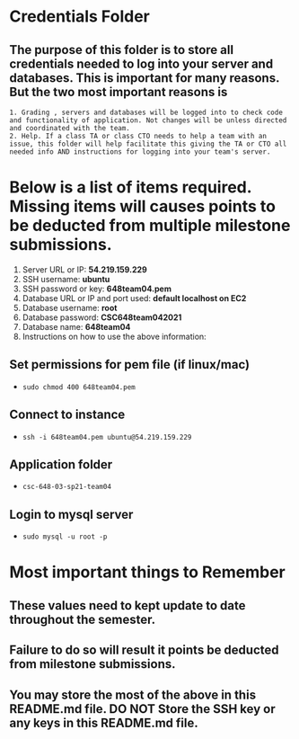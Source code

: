 # Credentials Folder

## The purpose of this folder is to store all credentials needed to log into your server and databases. This is important for many reasons. But the two most important reasons is
    1. Grading , servers and databases will be logged into to check code and functionality of application. Not changes will be unless directed and coordinated with the team.
    2. Help. If a class TA or class CTO needs to help a team with an issue, this folder will help facilitate this giving the TA or CTO all needed info AND instructions for logging into your team's server. 


# Below is a list of items required. Missing items will causes points to be deducted from multiple milestone submissions.

1. Server URL or IP: <strong>54.219.159.229</strong>
2. SSH username: <strong>ubuntu</strong>
3. SSH password or key: <strong>648team04.pem</strong>
4. Database URL or IP and port used: <strong>default localhost on EC2</strong>
5. Database username: <strong>root</strong>
6. Database password: <strong>CSC648team042021</strong>
7. Database name: <strong>648team04</strong>
8. Instructions on how to use the above information:

## Set permissions for pem file (if linux/mac)
- `sudo chmod 400 648team04.pem`
## Connect to instance
- `ssh -i 648team04.pem ubuntu@54.219.159.229`
## Application folder
- `csc-648-03-sp21-team04`
## Login to mysql server
- `sudo mysql -u root -p`

# Most important things to Remember
## These values need to kept update to date throughout the semester. <br>
## <strong>Failure to do so will result it points be deducted from milestone submissions.</strong><br>
## You may store the most of the above in this README.md file. DO NOT Store the SSH key or any keys in this README.md file.
